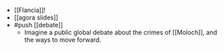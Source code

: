 - [[Flancia]]!
- [[agora slides]]
- #push [[debate]]
  - Imagine a public global debate about the crimes of [[Moloch]], and the ways to move forward.
